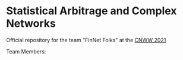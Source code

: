 # Statistical Arbitrage and Complex Networks

Official repository for the team "FinNet Folks" at the [CNWW 2021](https://vermontcomplexsystems.org/events/cnww/)

Team Members:
